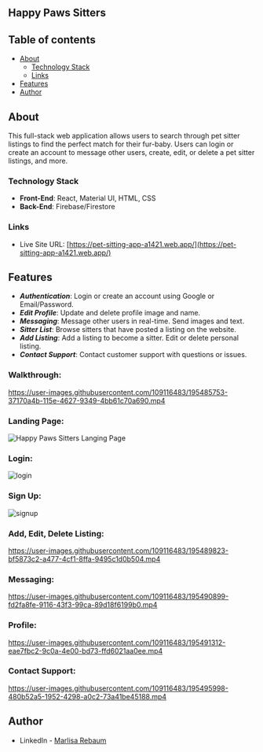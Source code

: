 ## Happy Paws Sitters

## Table of contents

- [About](#about)
  - [Technology Stack](#technology-stack)
  - [Links](#links)
- [Features](#features)
- [Author](#author)

## About
This full-stack web application allows users to search through pet sitter listings
to find the perfect match for their fur-baby. Users can login or create an 
account to message other users, create, edit, or delete a pet sitter listings, 
and more.


### Technology Stack
  * **Front-End**: React, Material UI, HTML, CSS
  * **Back-End**: Firebase/Firestore


### Links
- Live Site URL: [https://pet-sitting-app-a1421.web.app/](https://pet-sitting-app-a1421.web.app/)


## Features

* ***Authentication***: Login or create an account using Google or Email/Password.
* ***Edit Profile***: Update and delete profile image and name.
* ***Messaging***: Message other users in real-time. Send images and text.
* ***Sitter List***: Browse sitters that have posted a listing on the website.
* ***Add Listing***: Add a listing to become a sitter. Edit or delete personal listing.
* ***Contact Support***: Contact customer support with questions or issues.

### Walkthrough:

https://user-images.githubusercontent.com/109116483/195485753-37170a4b-115e-4627-9349-4bb61c70a690.mp4


### Landing Page: 

![Happy Paws Sitters Langing Page](https://user-images.githubusercontent.com/109116483/195486091-0597c7f1-3050-4827-8b38-4cacf49e62ef.JPG)


### Login:

![login](https://user-images.githubusercontent.com/109116483/195486714-589f9cb8-a28e-4a58-a9a7-c9258602e6e0.JPG)


### Sign Up:

![signup](https://user-images.githubusercontent.com/109116483/195487003-639b6399-ffb6-48df-a0c8-4d62fc8c55ee.JPG)


### Add, Edit, Delete Listing:

https://user-images.githubusercontent.com/109116483/195489823-bf5873c2-a477-4cf1-8ffa-9495c1d0b504.mp4


### Messaging:

https://user-images.githubusercontent.com/109116483/195490899-fd2fa8fe-9116-43f3-99ca-89d18f6199b0.mp4


### Profile:

https://user-images.githubusercontent.com/109116483/195491312-eae7fbc2-9c0a-4e00-bd73-ffd6021aa0ee.mp4


### Contact Support:

https://user-images.githubusercontent.com/109116483/195495998-480b52a5-1952-4298-a0c2-73a41be45188.mp4


## Author

- LinkedIn - [Marlisa Rebaum](https://www.linkedin.com/in/marlisarebaum/)